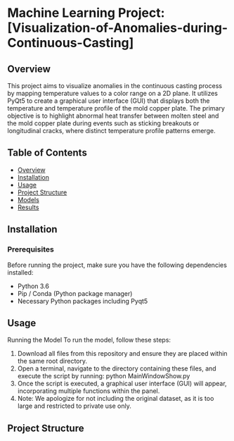 # Machine Learning Project: [Visualization-of-Anomalies-during-Continuous-Casting]

## Overview
This project aims to visualize anomalies in the continuous casting process by mapping temperature values to a color range on a 2D plane. It utilizes PyQt5 to create a graphical user interface (GUI) that displays both the temperature and temperature profile of the mold copper plate. The primary objective is to highlight abnormal heat transfer between molten steel and the mold copper plate during events such as sticking breakouts or longitudinal cracks, where distinct temperature profile patterns emerge.

## Table of Contents
- [Overview](#overview)
- [Installation](#installation)
- [Usage](#usage)
- [Project Structure](#project-structure)
- [Models](#models)
- [Results](#results)


## Installation
### Prerequisites
Before running the project, make sure you have the following dependencies installed:

- Python 3.6
- Pip / Conda (Python package manager)
- Necessary Python packages including Pyqt5


## Usage
Running the Model
To run the model, follow these steps:
1. Download all files from this repository and ensure they are placed within the same root directory.
2. Open a terminal, navigate to the directory containing these files, and execute the script by running: python MainWindowShow.py
3. Once the script is executed, a graphical user interface (GUI) will appear, incorporating multiple functions within the panel.
4. Note: We apologize for not including the original dataset, as it is too large and restricted to private use only.

## Project Structure
